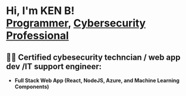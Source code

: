 <h1>Hi, I'm KEN B! 
<br/><a href="https://github.com/Drunkenb">Programmer</a>, <a href="https://www.linkedin.com/in/ken-bioreri-onesixtyone/">Cybersecurity Professional</a>
<br/>

<h2>👨‍💻 Certified cybesecurity techncian / web app dev /IT support engineer:</h2>

- <b>Full Stack Web App (React, NodeJS, Azure, and Machine Learning Components)</b>



